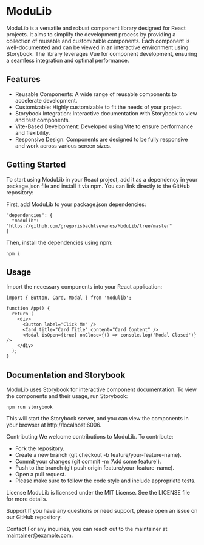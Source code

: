 # ModuLib

ModuLib is a versatile and robust component library designed for React projects. It aims to simplify the development process by providing a collection of reusable and customizable components. Each component is well-documented and can be viewed in an interactive environment using Storybook. The library leverages Vue for component development, ensuring a seamless integration and optimal performance.

## Features
- Reusable Components: A wide range of reusable components to accelerate development.
- Customizable: Highly customizable to fit the needs of your project.
- Storybook Integration: Interactive documentation with Storybook to view and test components.
- Vite-Based Development: Developed using Vite to ensure performance and flexibility.
- Responsive Design: Components are designed to be fully responsive and work across various screen sizes.

## Getting Started

To start using ModuLib in your React project, add it as a dependency in your package.json file and install it via npm. You can link directly to the GitHub repository:

First, add ModuLib to your package.json dependencies:

```
"dependencies": {
  "modulib": "https://github.com/gregorisbachtsevanos/ModuLib/tree/master"
}
```

Then, install the dependencies using npm:
```
npm i
```

## Usage
Import the necessary components into your React application:

```
import { Button, Card, Modal } from 'modulib';

function App() {
  return (
    <div>
      <Button label="Click Me" />
      <Card title="Card Title" content="Card Content" />
      <Modal isOpen={true} onClose={() => console.log('Modal Closed')} />
    </div>
  );
}
```

## Documentation and Storybook
ModuLib uses Storybook for interactive component documentation. To view the components and their usage, run Storybook:

```
npm run storybook
```

This will start the Storybook server, and you can view the components in your browser at http://localhost:6006.

Contributing
We welcome contributions to ModuLib. To contribute:

- Fork the repository.
- Create a new branch (git checkout -b feature/your-feature-name).
- Commit your changes (git commit -m 'Add some feature').
- Push to the branch (git push origin feature/your-feature-name).
- Open a pull request.
- Please make sure to follow the code style and include appropriate tests.

License
ModuLib is licensed under the MIT License. See the LICENSE file for more details.

Support
If you have any questions or need support, please open an issue on our GitHub repository.

Contact
For any inquiries, you can reach out to the maintainer at maintainer@example.com.
